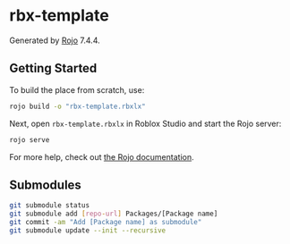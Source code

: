 # rbx-template
Generated by [Rojo](https://github.com/rojo-rbx/rojo) 7.4.4.

## Getting Started
To build the place from scratch, use:

```bash
rojo build -o "rbx-template.rbxlx"
```

Next, open `rbx-template.rbxlx` in Roblox Studio and start the Rojo server:

```bash
rojo serve
```

For more help, check out [the Rojo documentation](https://rojo.space/docs).

## Submodules

```bash
git submodule status
git submodule add [repo-url] Packages/[Package name]
git commit -am "Add [Package name] as submodule"
git submodule update --init --recursive
```
